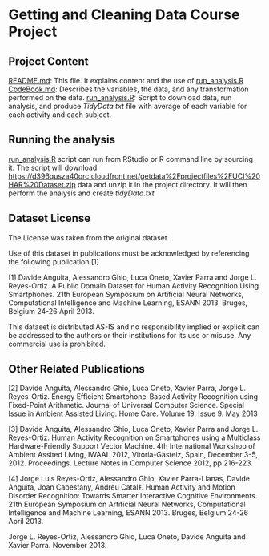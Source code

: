 # Getting and Cleaning Data Course Project

## Project Content
[README.md](README.md): This file. It explains content and the use of [run_analysis.R](run_analysis.R)
[CodeBook.md](CodeBook.md): Describes the variables, the data, and any transformation performed on the data.
[run_analysis.R](run_analysis.R): Script to download data, run analysis, and produce *TidyData.txt* file with average of each variable for each activity and each subject.

## Running the analysis
[run_analysis.R](run_analysis.R) script can run from RStudio or R command line by sourcing it. 
The script will download https://d396qusza40orc.cloudfront.net/getdata%2Fprojectfiles%2FUCI%20HAR%20Dataset.zip data and unzip it in the project directory.
It will then perform the analysis and create *tidyData.txt*

## Dataset License
The License was taken from the original dataset. 

Use of this dataset in publications must be acknowledged by referencing the following publication [1] 

[1] Davide Anguita, Alessandro Ghio, Luca Oneto, Xavier Parra and Jorge L. Reyes-Ortiz. A Public Domain Dataset for Human Activity Recognition Using Smartphones. 21th European Symposium on Artificial Neural Networks, Computational Intelligence and Machine Learning, ESANN 2013. Bruges, Belgium 24-26 April 2013. 

This dataset is distributed AS-IS and no responsibility implied or explicit can be addressed to the authors or their institutions for its use or misuse. Any commercial use is prohibited.

## Other Related Publications
[2] Davide Anguita, Alessandro Ghio, Luca Oneto, Xavier Parra, Jorge L. Reyes-Ortiz.  Energy Efficient Smartphone-Based Activity Recognition using Fixed-Point Arithmetic. Journal of Universal Computer Science. Special Issue in Ambient Assisted Living: Home Care.   Volume 19, Issue 9. May 2013

[3] Davide Anguita, Alessandro Ghio, Luca Oneto, Xavier Parra and Jorge L. Reyes-Ortiz. Human Activity Recognition on Smartphones using a Multiclass Hardware-Friendly Support Vector Machine. 4th International Workshop of Ambient Assited Living, IWAAL 2012, Vitoria-Gasteiz, Spain, December 3-5, 2012. Proceedings. Lecture Notes in Computer Science 2012, pp 216-223. 

[4] Jorge Luis Reyes-Ortiz, Alessandro Ghio, Xavier Parra-Llanas, Davide Anguita, Joan Cabestany, Andreu Catal‡. Human Activity and Motion Disorder Recognition: Towards Smarter Interactive Cognitive Environments. 21th European Symposium on Artificial Neural Networks, Computational Intelligence and Machine Learning, ESANN 2013. Bruges, Belgium 24-26 April 2013.  

Jorge L. Reyes-Ortiz, Alessandro Ghio, Luca Oneto, Davide Anguita and Xavier Parra. November 2013.


